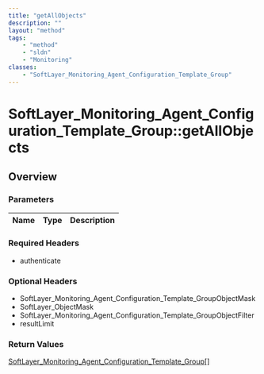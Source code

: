 ```yaml
---
title: "getAllObjects"
description: ""
layout: "method"
tags:
    - "method"
    - "sldn"
    - "Monitoring"
classes:
    - "SoftLayer_Monitoring_Agent_Configuration_Template_Group"
---
```

# SoftLayer_Monitoring_Agent_Configuration_Template_Group::getAllObjects
## Overview 


### Parameters 
|Name | Type | Description |
| --- | --- | --- |


### Required Headers
* authenticate

### Optional Headers
* SoftLayer_Monitoring_Agent_Configuration_Template_GroupObjectMask
* SoftLayer_ObjectMask
* SoftLayer_Monitoring_Agent_Configuration_Template_GroupObjectFilter
* resultLimit

### Return Values
<a href='/reference/datatypes/SoftLayer_Monitoring_Agent_Configuration_Template_Group'>SoftLayer_Monitoring_Agent_Configuration_Template_Group[] </a>
